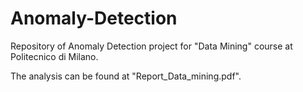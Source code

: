 # Anomaly-Detection
Repository of Anomaly Detection project for "Data Mining" course at Politecnico di Milano.

The analysis can be found at "Report_Data_mining.pdf".
